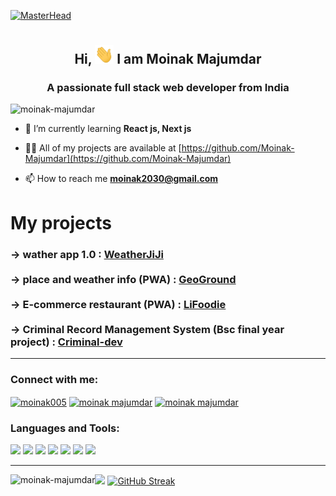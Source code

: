 [![MasterHead](https://media-exp1.licdn.com/dms/image/C5622AQEdqHl5xs1WJA/feedshare-shrink_2048_1536/0/1643093280193?e=2147483647&v=beta&t=Nl495XFTzM7YwSHZyVvf66mHk9e4uGLKirqE8W5AHxw)](https://rishavchanda.io)

# <h2 align="center">Hi, <img src="https://raw.githubusercontent.com/ABSphreak/ABSphreak/master/gifs/Hi.gif" height="30px" width="30px"> I am Moinak Majumdar </h2>
<h3 align="center">A passionate full stack web developer from India</h3>

<p align="left"> <img src="https://komarev.com/ghpvc/?username=moinak-majumdar&label=Profile%20views&color=0e75b6&style=flat" alt="moinak-majumdar" /> </p>

- 🌱 I’m currently learning **React js, Next js**

- 👨‍💻 All of my projects are available at [https://github.com/Moinak-Majumdar](https://github.com/Moinak-Majumdar)

- 📫 How to reach me **moinak2030@gmail.com**

<h1>My projects</h1>

<h3>-> wather app 1.0 : <a href='https://moinak-majumdar.github.io/React-weather/' target='_blank'>WeatherJiJi</a>
    <br><br>
    -> place and weather info (PWA) : <a href='https://moinak-geoground.netlify.app/' target='_blank'>GeoGround</a>
    <br><br>
    -> E-commerce restaurant (PWA) : <a href='https://lifoodie-dev.web.app/' target='_blank'>LiFoodie</a>
     <br><br>
    -> Criminal Record Management System (Bsc final year project) : <a href='https://criminal-dev.rf.gd/' target='_blank'>Criminal-dev</a>
</h3>
<hr/>
<h3 align="left">Connect with me:</h3>
<p align="left">
<a href="https://twitter.com/moinak005" target="blank"><img align="center" src="https://raw.githubusercontent.com/rahuldkjain/github-profile-readme-generator/master/src/images/icons/Social/twitter.svg" alt="moinak005" height="30" width="40" /></a>
<a href="https://www.linkedin.com/in/moinak-majumdar-b7a85b238/" target="blank"><img align="center" src="https://raw.githubusercontent.com/rahuldkjain/github-profile-readme-generator/master/src/images/icons/Social/linked-in-alt.svg" alt="moinak majumdar" height="30" width="40" /></a>
<a href="https://www.facebook.com/moinak.majumdar.9" target="blank"><img align="center" src="https://raw.githubusercontent.com/rahuldkjain/github-profile-readme-generator/master/src/images/icons/Social/facebook.svg" alt="moinak majumdar" height="30" width="40" /></a>
</p>

<h3 align="left">Languages and Tools:</h3>
<p>
    <img src='https://img.shields.io/badge/HTML5-E34F26?style=for-the-badge&logo=html5&logoColor=white'/>
    <img src='https://img.shields.io/badge/CSS-264de4?&style=for-the-badge&logo=css3&logoColor=white'/>
    <img src='https://img.shields.io/badge/MySQL-00758f?style=for-the-badge&logo=mysql&logoColor=white'/>
    <img src='https://img.shields.io/badge/Git-F05032?style=for-the-badge&logo=git&logoColor=white'/>
    <img src='https://img.shields.io/badge/javascript-F0DB4F?style=for-the-badge&logo=javascript&logoColor=white'/>
    <img src='https://img.shields.io/badge/react-61DBFB?style=for-the-badge&logo=react&logoColor=white'/>
    <img src='https://img.shields.io/badge/nextjs-00000F?style=for-the-badge&logo=nextjs&logoColor=white'/>

</p>
<hr/>
<p>
    <img align="left" src="https://github-readme-stats.vercel.app/api/top-langs?username=moinak-majumdar&show_icons=true&locale=en&layout=compact" alt="moinak-majumdar" />
</p>

![](https://github-readme-stats.vercel.app/api?username=moinak-majumdar&show_icons=true&theme=light)
[![GitHub Streak](https://github-readme-streak-stats.herokuapp.com?user=moinak-majumdar&hide_border=true&ring=3DA7FF&fire=3DA7FF&currStreakLabel=17B5C2)](https://git.io/streak-stats)

